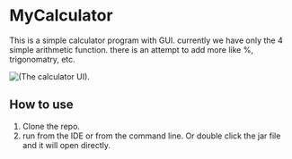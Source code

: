 # MyCalculator

This is a simple calculator program with GUI.
currently we have only the 4 simple arithmetic function. there is an attempt to add more like %, trigonomatry, etc.



![(The calculator UI)](https://i.ibb.co/6NWqKP5/Calculator-img.jpg).

## How to use

1. Clone the repo.
2. run from the IDE or from the command line. Or double click the jar file and it will open directly.
